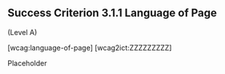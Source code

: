 ## Success Criterion 3.1.1 Language of Page

(Level A)

[wcag:language-of-page]
[wcag2ict:ZZZZZZZZZ]

Placeholder
